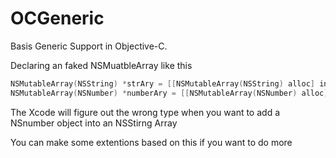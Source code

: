 OCGeneric
=========

Basis Generic Support in Objective-C.

Declaring an faked NSMuatbleArray like this
``` Objective-C
NSMutableArray(NSString) *strAry = [[NSMutableArray(NSString) alloc] init];
NSMutableArray(NSNumber) *numberAry = [[NSMutableArray(NSNumber) alloc] init];
```

The Xcode will figure out the wrong type when you want to add a NSnumber object into an NSStirng Array


You can make some extentions based on this if you want to do more
